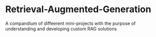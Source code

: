 # Retrieval-Augmented-Generation
A compandium of diffeerent mini-projects with the purpose of understanding and developing custom RAG solutions
